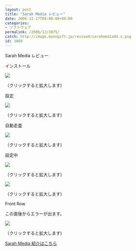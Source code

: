 ```yaml
---
layout: post
title: "Sarah Media レビュー"
date: 2006-12-17T09:00:00+09:00
categories:
- ソフトウェア
permalink: /2006/12/3075/
catch: http://image.moongift.jp/review4/sarahmedia04.s.png
id: 3060
---
```

Sarah Media レビュー  
<!--more-->

インストール

  

[![](http://image.moongift.jp/review4/sarahmedia01.s.png)](http://image.moongift.jp/review4/sarahmedia01.png)  
  
（クリックすると拡大します)

  

設定

  

[![](http://image.moongift.jp/review4/sarahmedia02.s.png)](http://image.moongift.jp/review4/sarahmedia02.png)  
  
（クリックすると拡大します)

  

自動走査

  

[![](http://image.moongift.jp/review4/sarahmedia03.s.png)](http://image.moongift.jp/review4/sarahmedia03.png)  
  
（クリックすると拡大します)

  

設定中

  

[![](http://image.moongift.jp/review4/sarahmedia04.s.png)](http://image.moongift.jp/review4/sarahmedia04.png)  
  
（クリックすると拡大します)

  

[![](http://image.moongift.jp/review4/sarahmedia05.s.png)](http://image.moongift.jp/review4/sarahmedia05.png)  
  
（クリックすると拡大します)

  

Front Row

  

この直後からエラーが出ます。

  

[![](http://image.moongift.jp/review4/sarahmedia07.s.png)](http://image.moongift.jp/review4/sarahmedia07.png)  
  
（クリックすると拡大します)

  

[Sarah Media 紹介はこちら](http://fw.moongift.jp/intro/i-3074.html)

